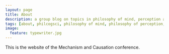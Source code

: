 ```yaml
---
layout: page
title: About
description: a group blog on topics in philosophy of mind, perception and cognitive science.
tags: [about, philcogsci, philosophy of mind, philosophy of perception, philosophy of cognitive science]
image:
  feature: typewriter.jpg
---
```



This is the website of the Mechanism and Causation conference.


